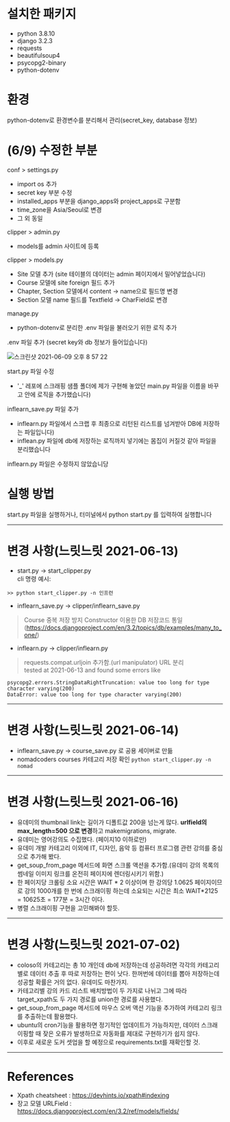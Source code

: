 # 설치한 패키지 
- python 3.8.10
- django 3.2.3
- requests 
- beautifulsoup4
- psycopg2-binary 
- python-dotenv

# 환경 
python-dotenv로 환경변수를 분리해서 관리(secret_key, database 정보)

# (6/9) 수정한 부분
conf > settings.py 
- import os 추가
- secret key 부분 수정 
- installed_apps 부분을 django_apps와 project_apps로 구분함 
- time_zone을 Asia/Seoul로 변경 
- 그 외 동일 

clipper > admin.py
- models를 admin 사이트에 등록 

clipper > models.py
- Site 모델 추가 (site 테이블의 데이터는 admin 페이지에서 밀어넣었습니다)
- Course 모델에 site foreign 필드 추가 
- Chapter, Section 모델에서 content -> name으로 필드명 변경
- Section 모델 name 필드를 Textfield -> CharField로 변경 

manage.py 
- python-dotenv로 분리한 .env 파일을 불러오기 위한 로직 추가 

.env 파일 추가 (secret key와 db 정보가 들어있습니다)

![스크린샷 2021-06-09 오후 8 57 22](https://user-images.githubusercontent.com/80886445/121350172-4c111580-c965-11eb-814e-00062ef2e1d4.png)

start.py 파일 수정 
- '_' 레포에 스크래핑 샘플 폴더에 제가 구현해 놓았던 main.py 파일을 이름을 바꾸고 안에 로직을 추가했습니다)

inflearn_save.py 파일 추가 
- inflearn.py 파일에서 스크랩 후 최종으로 리턴된 리스트를 넘겨받아 DB에 저장하는 파일입니다)
- inflean.py 파일에 db에 저장하는 로직까지 넣기에는 몸집이 커질것 같아 파일을 분리했습니다 

inflearn.py 파일은 수정하지 않았습니당

# 실행 방법
start.py 파일을 실행하거나, 터미널에서 python start.py 를 입력하여 실행합니다 


---
# 변경 사항(느릿느릿 2021-06-13)
- start.py -> start_clipper.py   
cli 명령 예시:
```linux
>> python start_clipper.py -n 인프런
```
- inflearn_save.py -> clipper/inflearn_save.py   
> Course 중복 저장 방지
> Constructor 이용한 DB 저장코드 통일(https://docs.djangoproject.com/en/3.2/topics/db/examples/many_to_one/)

- inflearn.py -> clipper/inflearn.py   
> requests.compat.urljoin 추가함.(url manipulator)
> URL 분리   
tested at 2021-06-13 and found some errors like
```
psycopg2.errors.StringDataRightTruncation: value too long for type character varying(200)
DataError: value too long for type character varying(200)
```
---

# 변경 사항(느릿느릿 2021-06-14)
- inflearn_save.py -> course_save.py 로 공용 세이버로 만듦
- nomadcoders courses 카테고리 저장 확인 `python start_clipper.py -n nomad`

---
# 변경 사항(느릿느릿 2021-06-16)
- 유데미의 thumbnail link는 길이가 디폴트값 200을 넘는게 많다. **urlfield의 max_length=500 으로 변경**하고 makemigrations, migrate.  
- 유데미는 영어강의도 수집했다. (페이지10 이하로만)
- 유데미 개발 카테고리 이외에 IT, 디자인, 음악 등 컴퓨터 프로그램 관련 강의를 중심으로 추가해 봤다.
- get_soup_from_page 메서드에 화면 스크롤 액션을 추가함.(유데미 강의 목록의 썸네일 이미지 링크를 온전히 페이지에 렌더링시키기 위함.)
- 한 페이지당 크롤링 소요 시간은 WAIT * 2 이상이며 한 강의당 1.0625 페이지이므로 강의 1000개를 한 번에 스크래이핑 하는데 소요되는 시간은 최소 WAIT*2125 = 10625초 = 177분 = 3시간 이다.
- 병렬 스크래이핑 구현을 고민해봐야 할듯.
---

# 변경 사항(느릿느릿 2021-07-02)
- coloso의 카테고리는 총 10 개인데 db에 저장하는데 성공하려면 각각의 카테고리별로 데이터 추출 후 따로 저장하는 편이 낫다. 한꺼번에 데이터를 뽑아 저장하는데 성공할 확률은 거의 없다. 유데미도 마찬가지.
- 카테고리별 강의 카드 리스트 배치방법이 두 가지로 나뉘고 그에 따라 target_xpath도 두 가지 경로를 union한 경로를 사용했다.
- get_soup_from_page 메서드에 마우스 오버 액션 기능을 추가하여 카테고리 링크를 추출하는데 활용했다.
- ubuntu의 cron기능을 활용하면 정기적인 업데이트가 가능하지만, 데이터 스크래이핑할 때 잦은 오류가 발생하므로 자동화를 제대로 구현하기가 쉽지 않다. 
- 이후로 새로운 도커 셋업을 할 예정으로 requirements.txt를 재확인할 것.
---

# References
- Xpath cheatsheet : https://devhints.io/xpath#indexing
- 장고 모델 URLField : https://docs.djangoproject.com/en/3.2/ref/models/fields/
